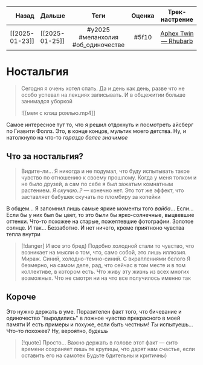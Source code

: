 |          Назад | Дальше         |                Теги                | Оценка |                           Трек-настрение                            |
| --------------:|:-------------- |:----------------------------------:|:------:|:-------------------------------------------------------------------:|
| [[2025-01-23]] | [[2025-01-25]] | #y2025 #меланхолия #об_одиночестве | #5f10  | [Aphex Twin — Rhubarb](https://www.youtube.com/watch?v=_AWIqXzvX-U) |

# Ностальгия
> Сегодня я очень хотел спать. Да и день как день, разве что не особо успевал на лекциях записывать. И в общежитии больше занимадся уборкой
> 
> ![[мем с клэш роялью.mp4]]

Самое интересное тут то, что я решил отдохнуть и посмотреть айсберг по Гиавити Фоллз. Это, в конце концов, мультик моего детства. Ну, и натолкнуло на что-то *гораздо более значимое*

## Что за ностальгия?
> Видите-ли... Я никогда и не подумал, что буду испытывать такое чувство по отношению к своему прошлому. Когда у меня толком и не было друзей, а сам по себе я был зажатым комнатным растением. *Я скучаю..?* — конечно нет. Это тот же эффект, что заставляет бабушек скучать по пломбиру за копейки

В общем... Я запомнил лишь самые яркие моменты того *вайба*... Если... Если бы у них был бы цвет, то это были бы ярко-солнечные, выцвевшие оттенки. Что-то похожее на старые, пожелтевшие фотографии. Золотое солнце. И так... Беззаботно. И нет ничего, кроме приятноно чувства тепла внутри

> [!danger] И все это бред)
> Подобно холодной стали то чувство, что возникает на мысли о том, что, само собой, это лишь иллюзия. Мираж. Синий, холодно-темно-синий. С вкраплениями белого
> Я безмерно, на самом деле, рад, что сейчас в том месте и в том коллективе, в котором есть. Что живу эту жизнь из всех многих возможных. Что не смотря ни на что все получилось именно так


## Короче
Это нужно держать в уме. Поразителен факт того, что бичевание и одиночество "выродились" в ложное чувство прекрасного в моей памяти
И есть примеры и похуже, если быть честным! *Ты* испытуешь... Что-то похожее? Ну, вероятно, *будешь*

> [!quote] Просто... Важно держать в голове этот факт — сито времени сохраняет лишь те крупицы, что дарят нам счастье, если оставить его на самотек
> Будьте бдительны и критичны)